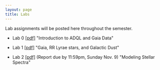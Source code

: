 ```yaml
---
layout: page
title: Labs
---
```


Lab assignments will be posted here throughout the semester. 

- Lab 0
  [[pdf]](https://github.com/ucb-datalab/course_materials_fa2025/blob/main/labs/AY128_Lab0_adql_gaia_fall2025.pdf) "Introduction to ADQL and Gaia Data"

- Lab 1
  [[pdf]](https://github.com/ucb-datalab/course_materials_fa2025/blob/main/labs/AY128_Lab1_rrlyrae_dust_fall2025.pdf) "Gaia, RR Lyrae stars, and Galactic Dust"

- Lab 2
  [[pdf]](https://github.com/ucb-datalab/course_materials_fa2025/blob/main/labs/AY128_Lab2_apogee_spectra_fall2025.pdf)
  (Report due by 11:59pm, Sunday Nov. 9) "Modeling Stellar Spectra"

<!-- 
- Lab 3
  [[pdf]](https://github.com/ucb-datalab/course_materials_fa2025/blob/main/labs/AY128_256_Lab3_image_classification_fall2025.pdf)
  (Report due by 11:59pm, Friday May 9) "Galaxy image classification and the galaxy merger rate"
-->

<!-- - Lab 4 [[pdf]](https://github.com/ucb-datalab/course_materials_2022/blob/master/labs/Lab4_Astr128_S2022.pdf) (Not assigned) "The Hubble Constant" -->
     

